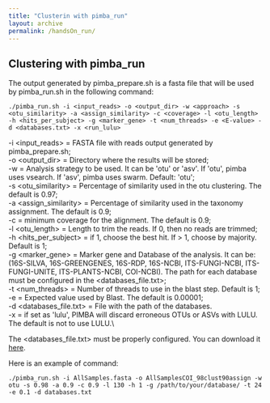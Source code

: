```yaml
---
title: "Clusterin with pimba_run"
layout: archive
permalink: /handsOn_run/
---  
```


## Clustering with pimba_run
The output generated by pimba_prepare.sh is a fasta file that will be used by pimba_run.sh in the following command:

```console
./pimba_run.sh -i <input_reads> -o <output_dir> -w <approach> -s <otu_similarity> -a <assign_similarity> -c <coverage> -l <otu_length> -h <hits_per_subject> -g <marker_gene> -t <num_threads> -e <E-value> -d <databases.txt> -x <run_lulu>
```

-i <input_reads> = FASTA file with reads output generated by pimba_prepare.sh;\
-o <output_dir> = Directory where the results will be stored;\
-w <approach> = Analysis strategy to be used. It can be 'otu' or 'asv'. If 'otu', pimba uses vsearch. If 'asv', pimba uses swarm. Default: 'otu';\
-s <otu_similarity> = Percentage of similarity used in the otu clustering. The default is 0.97;\
-a <assign_similarity> = Percentage of similarity used in the taxonomy assignment. The default is 0.9;\
-c <coverage> = minimum coverage for the alignment. The default is 0.9;\
-l <otu_length> = Length to trim the reads. If 0, then no reads are trimmed;\
-h <hits_per_subject> = if 1, choose the best hit. If > 1, choose by majority. Default is 1;\
-g <marker_gene> = Marker gene and Database of the analysis. It can be: (16S-SILVA, 16S-GREENGENES, 16S-RDP, 16S-NCBI, ITS-FUNGI-NCBI, ITS-FUNGI-UNITE, ITS-PLANTS-NCBI, COI-NCBI). The path for each database must be configured in the <databases_file.txt>;\
-t <num_threads> = Number of threads to use in the blast step. Default is 1;\
-e <E-value> = Expected value used by Blast. The default is 0.00001;\
-d <databases_file.txt> = File with the path of the databases.\
-x <lulu> = if set as 'lulu', PIMBA will discard erroneous OTUs or ASVs with LULU. The default is not to use LULU.\
  
 The <databases_file.txt> must be properly configured. You can download it [here](https://1drv.ms/t/s!Aq5Vg7CO1tohhbwpAGRZue4HU6ObNw?e=Y29Rmj).

Here is an example of command:

```console
./pimba_run.sh -i AllSamples.fasta -o AllSamplesCOI_98clust90assign -w otu -s 0.98 -a 0.9 -c 0.9 -l 130 -h 1 -g /path/to/your/database/ -t 24 -e 0.1 -d databases.txt
```
 
  
